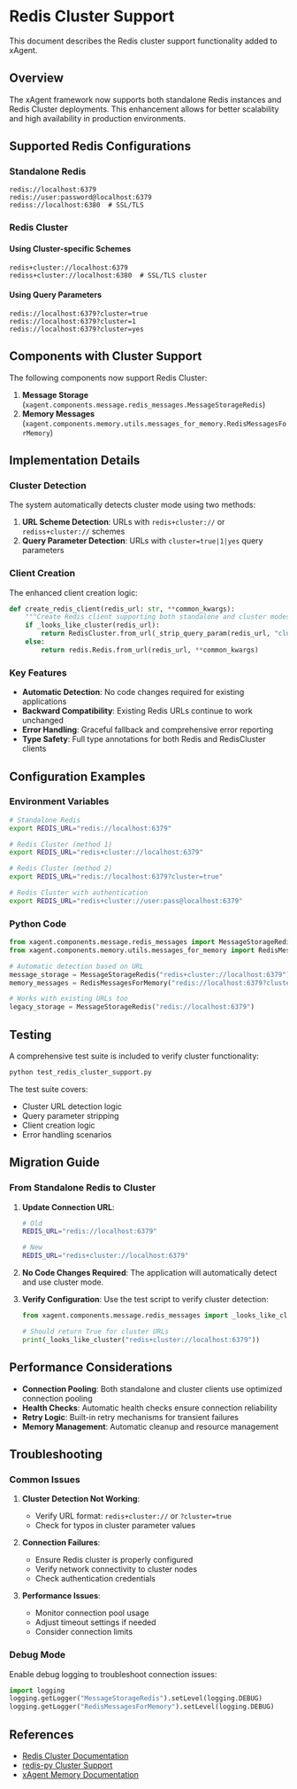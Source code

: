 # Redis Cluster Support

This document describes the Redis cluster support functionality added to xAgent.

## Overview

The xAgent framework now supports both standalone Redis instances and Redis Cluster deployments. This enhancement allows for better scalability and high availability in production environments.

## Supported Redis Configurations

### Standalone Redis
```
redis://localhost:6379
redis://user:password@localhost:6379
rediss://localhost:6380  # SSL/TLS
```

### Redis Cluster

#### Using Cluster-specific Schemes
```
redis+cluster://localhost:6379
rediss+cluster://localhost:6380  # SSL/TLS cluster
```

#### Using Query Parameters
```
redis://localhost:6379?cluster=true
redis://localhost:6379?cluster=1
redis://localhost:6379?cluster=yes
```

## Components with Cluster Support

The following components now support Redis Cluster:

1. **Message Storage** (`xagent.components.message.redis_messages.MessageStorageRedis`)
2. **Memory Messages** (`xagent.components.memory.utils.messages_for_memory.RedisMessagesForMemory`)

## Implementation Details

### Cluster Detection

The system automatically detects cluster mode using two methods:

1. **URL Scheme Detection**: URLs with `redis+cluster://` or `rediss+cluster://` schemes
2. **Query Parameter Detection**: URLs with `cluster=true|1|yes` query parameters

### Client Creation

The enhanced client creation logic:

```python
def create_redis_client(redis_url: str, **common_kwargs):
    """Create Redis client supporting both standalone and cluster modes."""
    if _looks_like_cluster(redis_url):
        return RedisCluster.from_url(_strip_query_param(redis_url, "cluster"), **common_kwargs)
    else:
        return redis.Redis.from_url(redis_url, **common_kwargs)
```

### Key Features

- **Automatic Detection**: No code changes required for existing applications
- **Backward Compatibility**: Existing Redis URLs continue to work unchanged
- **Error Handling**: Graceful fallback and comprehensive error reporting
- **Type Safety**: Full type annotations for both Redis and RedisCluster clients

## Configuration Examples

### Environment Variables

```bash
# Standalone Redis
export REDIS_URL="redis://localhost:6379"

# Redis Cluster (method 1)
export REDIS_URL="redis+cluster://localhost:6379"

# Redis Cluster (method 2) 
export REDIS_URL="redis://localhost:6379?cluster=true"

# Redis Cluster with authentication
export REDIS_URL="redis+cluster://user:pass@localhost:6379"
```

### Python Code

```python
from xagent.components.message.redis_messages import MessageStorageRedis
from xagent.components.memory.utils.messages_for_memory import RedisMessagesForMemory

# Automatic detection based on URL
message_storage = MessageStorageRedis("redis+cluster://localhost:6379")
memory_messages = RedisMessagesForMemory("redis://localhost:6379?cluster=true")

# Works with existing URLs too
legacy_storage = MessageStorageRedis("redis://localhost:6379")
```

## Testing

A comprehensive test suite is included to verify cluster functionality:

```bash
python test_redis_cluster_support.py
```

The test suite covers:
- Cluster URL detection logic
- Query parameter stripping
- Client creation logic
- Error handling scenarios

## Migration Guide

### From Standalone Redis to Cluster

1. **Update Connection URL**:
   ```bash
   # Old
   REDIS_URL="redis://localhost:6379"
   
   # New
   REDIS_URL="redis+cluster://localhost:6379"
   ```

2. **No Code Changes Required**: The application will automatically detect and use cluster mode.

3. **Verify Configuration**: Use the test script to verify cluster detection:
   ```python
   from xagent.components.message.redis_messages import _looks_like_cluster
   
   # Should return True for cluster URLs
   print(_looks_like_cluster("redis+cluster://localhost:6379"))
   ```

## Performance Considerations

- **Connection Pooling**: Both standalone and cluster clients use optimized connection pooling
- **Health Checks**: Automatic health checks ensure connection reliability
- **Retry Logic**: Built-in retry mechanisms for transient failures
- **Memory Management**: Automatic cleanup and resource management

## Troubleshooting

### Common Issues

1. **Cluster Detection Not Working**:
   - Verify URL format: `redis+cluster://` or `?cluster=true`
   - Check for typos in cluster parameter values

2. **Connection Failures**:
   - Ensure Redis cluster is properly configured
   - Verify network connectivity to cluster nodes
   - Check authentication credentials

3. **Performance Issues**:
   - Monitor connection pool usage
   - Adjust timeout settings if needed
   - Consider connection limits

### Debug Mode

Enable debug logging to troubleshoot connection issues:

```python
import logging
logging.getLogger("MessageStorageRedis").setLevel(logging.DEBUG)
logging.getLogger("RedisMessagesForMemory").setLevel(logging.DEBUG)
```

## References

- [Redis Cluster Documentation](https://redis.io/topics/cluster-tutorial)
- [redis-py Cluster Support](https://redis-py.readthedocs.io/en/stable/cluster_tutorial.html)
- [xAgent Memory Documentation](docs/memory.md)
